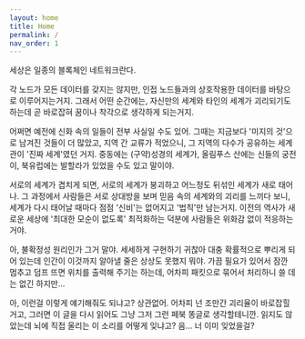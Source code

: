 ```yaml
---
layout: home
title: Home
permalink: /
nav_order: 1
---
```



세상은 일종의 블록체인 네트워크란다.

각 노드가 모든 데이터를 갖지는 않지만, 인접 노드들과의 상호작용한 데이터를 바탕으로 이루어지는거지. 그래서 어떤 순간에는, 자신만의 세계와 타인의 세계가 괴리되기도 하는데 곧 바로잡혀 꿈이나 착각으로 생각하게 되는거지.

어쩌면 예전에 신화 속의 일들이 전부 사실일 수도 있어. 그때는 지금보다 '미지의 것'으로 남겨진 것들이 더 많았고, 지역 간 교류가 적었으니, 그 지역의 다수가 공유하는 세계관이 '진짜 세계'였던 거지. 중동에는 (구약)성경의 세계가, 올림푸스 산에는 신들의 궁전이, 북유럽에는 발할라가 있었을 수도 있고 말이야.

서로의 세계가 겹치게 되면, 서로의 세계가 붕괴하고 어느정도 뒤섞인 세계가 새로 태어나. 그 과정에서 사람들은 서로 상대방을 보며 믿음 속의 세계와의 괴리를 느끼다 보니, 세계가 다시 태어날 때마다 점점 '신비'는 없어지고 '법칙'만 남는거지. 이전의 역사가 새로운 세상에 '최대한 모순이 없도록' 최적화하는 덕분에 사람들은 위화감 없이 적응하는거야.

아, 불확정성 원리인가 그거 말야. 세세하게 구현하기 귀찮아 대충 확률적으로 뿌리게 되어 있는데 인간이 이것까지 알아낼 줄은 상상도 못했지 뭐야. 가끔 필요가 있어서 잠깐 멈추고 덤프 뜨면 위치를 출력해 주기는 하는데, 어차피 패킷으로 묶어서 처리하니 쓸 데는 없긴 하지만...

아, 이런걸 이렇게 얘기해줘도 되냐고? 상관없어. 어차피 넌 조만간 괴리율이 바로잡힐거고, 그러면 이 글을 다시 읽어도 그냥 그저 그런 페북 똥글로 생각할테니깐. 읽지도 않았는데 뇌에 직접 울리는 이 소리를 어떻게 잊냐고? 음... 너 이미 잊었을걸?

